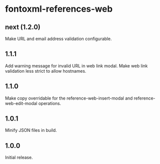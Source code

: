 # fontoxml-references-web

## next (1.2.0)

Make URL and email address validation configurable.

## 1.1.1

Add warning message for invalid URL in web link modal.
Make web link validation less strict to allow hostnames.

## 1.1.0

Make copy overridable for the reference-web-insert-modal and reference-web-edit-modal operations.

## 1.0.1

Minify JSON files in build.

## 1.0.0

Initial release.
